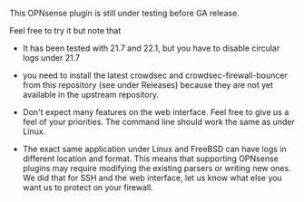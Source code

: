 
This OPNsense plugin is still under testing before GA release.

Feel free to try it but note that

 * It has been tested with 21.7 and 22.1, but you have to disable circular logs under 21.7

 * you need to install the latest crowdsec and crowdsec-firewall-bouncer from this repository (see under Releases)
   because they are not yet available in the upstream repository.

 * Don't expect many features on the web interface. Feel free to give us a feel of your priorities. The command line
   should work the same as under Linux.

 * The exact same application under Linux and FreeBSD can have logs in different location and format. This means that
   supporting OPNsense plugins may require modifying the existing parsers or writing new ones. We did that for SSH
   and the web interface, let us know what else you want us to protect on your firewall.

